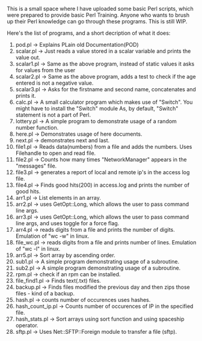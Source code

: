 This is a small space where I have uploaded some basic Perl scripts, which were prepared to provide basic Perl Training.
Anyone who wants to brush up their Perl knowledge can go through these programs. This is still WIP.

Here's the list of programs, and a short decription of what it does:

1. pod.pl	-> Explains PLain old Documentation(POD)
2. scalar.pl	-> Just reads a value stored in a scalar variable and prints the value out.
3. scalar1.pl   -> Same as the above program, instead of static values it asks for values from the user 
4. scalar2.pl   -> Same as the above program, adds a test to check if the age entered is not a negative value.
5. scalar3.pl   -> Asks for the firstname and second name, concatenates and prints it.
6. calc.pl      -> A small calculator program which makes use of "Switch". You might have to install the "Switch" module 
                   As, by default, "Switch" statement is not a part of Perl.
7. lottery.pl   -> A simple program to demonstrate usage of a random number function.
8. here.pl      -> Demonstrates usage of here documents.
9. next.pl      -> demonstrates next and last.
10. file1.pl	-> Reads data(numbers) from a file and adds the numbers. Uses Filehandle to open and read file.
11. file2.pl    -> Counts how many times "NetworkManager" appears in the "messages" file.
12. file3.pl    -> generates a report of local and remote ip's in the access log file.
13. file4.pl    -> Finds good hits(200) in access.log and prints the number of good hits.
14. arr1.pl     -> List elements in an array.
15. arr2.pl     -> uses GetOpt::Long, which allows the user to pass command line args.
16. arr3.pl	-> uses GetOpt::Long, which allows the user to pass command line args, and uses toggle for a force flag.
17. arr4.pl	-> reads digits from a file and prints the number of digits. Emulation of "wc -w" in linux.
18. file_wc.pl  -> reads digits from a file and prints number of lines. Emulation of "wc -l" in linux.
19. arr5.pl	-> Sort array by ascending order.
20. sub1.pl     -> A simple program demonstrating usage of a subroutine.
21. sub2.pl     -> A simple program demonstrating usage of a subroutine.
22. rpm.pl      -> check if an rpm can be installed.
23. file_find1.pl -> Finds text(.txt) files. 
24. backup.pl   -> Finds files modified the previous day and then zips those files - kind of a backup.
25. hash.pl     -> counts number of occurences uses hashes.
26. hash_count_ip.pl -> Counts number of occurences of IP in the specified file.
27. hash_stats.pl -> Sort arrays using sort function and using spaceship operator.
28. sftp.pl      -> Uses Net::SFTP::Foreign module to transfer a file (sftp). 
